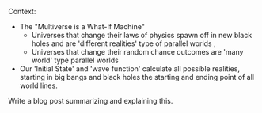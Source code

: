 Context: 
- The "Multiverse is a What-If Machine" 
   - Universes that change their laws of physics spawn off in new black holes and are 'different realities' type of parallel worlds , 
   - Universes that change their random chance outcomes are 'many world' type parallel worlds
- Our 'Initial State' and 'wave function' calculate all possible realities, starting in big bangs and black holes the starting and ending point of all world lines.

Write a blog post summarizing and explaining this.